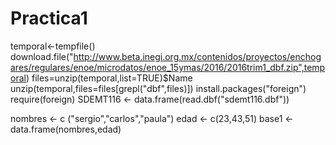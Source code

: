 # Practica1
temporal<-tempfile()
download.file("http://www.beta.inegi.org.mx/contenidos/proyectos/enchogares/regulares/enoe/microdatos/enoe_15ymas/2016/2016trim1_dbf.zip",temporal)
files=unzip(temporal,list=TRUE)$Name
unzip(temporal,files=files[grepl("dbf",files)])
install.packages("foreign")
require(foreign)
SDEMT116 <- data.frame(read.dbf("sdemt116.dbf"))


nombres <- c ("sergio","carlos","paula")
edad <- c(23,43,51)
base1 <- data.frame(nombres,edad)
